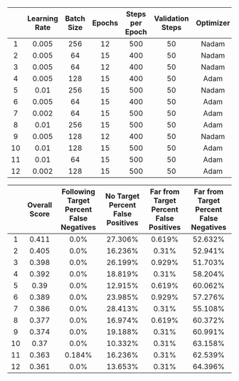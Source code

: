 |  | Learning Rate | Batch Size | Epochs | Steps per Epoch | Validation Steps | Optimizer | IOU | Score |
|:---:|:---:|:---:|:---:|:---:|:---:|:---:|:---:|:---:|
| 1 | 0.005 | 256 | 12 | 500 | 50 | Nadam | 0.562 | 0.411 |
| 2 | 0.005 | 64 | 15 | 400 | 50 | Nadam | 0.535 | 0.405 |
| 3 | 0.005 | 64 | 12 | 400 | 50 | Nadam | 0.541 | 0.398 |
| 4 | 0.005 | 128 | 15 | 400 | 50 | Adam | 0.537 | 0.392 |
| 5 | 0.01 | 256 | 15 | 500 | 50 | Nadam | 0.529 | 0.390 |
| 6 | 0.005 | 64 | 15 | 400 | 50 | Adam | 0.539 | 0.389 |
| 7 | 0.002 | 64 | 15 | 500 | 50 | Adam | 0.535 | 0.386 |
| 8 | 0.01 | 256 | 15 | 500 | 50 | Adam | 0.518 | 0.377 |
| 9 | 0.005 | 128 | 12 | 400 | 50 | Nadam | 0.520 | 0.374 |
| 10 | 0.01 | 128 | 15 | 500 | 50 | Adam | 0.506 | 0.370 |
| 11 | 0.01 | 64 | 15 | 500 | 50 | Adam | 0.505 | 0.363 |
| 12 | 0.002 | 128 | 15 | 500 | 50 | Adam | 0.501 | 0.361 |


|  | Overall<br>Score | Following Target<br>Percent False Negatives | No Target<br>Percent False Positives | Far from Target<br>Percent False Positives | Far from Target<br>Percent False Negatives |
|:---:|:---:|:---:|:---:|:---:|:---:|
| 1 | 0.411 | 0.0% | 27.306% | 0.619% | 52.632% |
| 2 | 0.405 | 0.0% | 16.236% | 0.31% | 52.941% |
| 3 | 0.398 | 0.0% | 26.199% | 0.929% | 51.703% |
| 4 | 0.392 | 0.0% | 18.819% | 0.31% | 58.204% |
| 5 | 0.39 | 0.0% | 12.915% | 0.619% | 60.062% |
| 6 | 0.389 | 0.0% | 23.985% | 0.929% | 57.276% |
| 7 | 0.386 | 0.0% | 28.413% | 0.31% | 55.108% |
| 8 | 0.377 | 0.0% | 16.974% | 0.619% | 60.372% |
| 9 | 0.374 | 0.0% | 19.188% | 0.31% | 60.991% |
| 10 | 0.37 | 0.0% | 10.332% | 0.31% | 63.158% |
| 11 | 0.363 | 0.184% | 16.236% | 0.31% | 62.539% |
| 12 | 0.361 | 0.0% | 13.653% | 0.31% | 64.396% |
